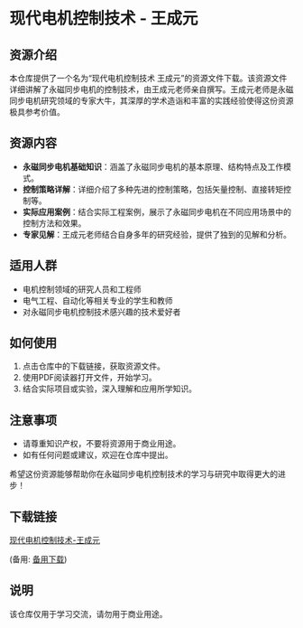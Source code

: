 # 现代电机控制技术 - 王成元

## 资源介绍

本仓库提供了一个名为“现代电机控制技术 王成元”的资源文件下载。该资源文件详细讲解了永磁同步电机的控制技术，由王成元老师亲自撰写。王成元老师是永磁同步电机研究领域的专家大牛，其深厚的学术造诣和丰富的实践经验使得这份资源极具参考价值。

## 资源内容

- **永磁同步电机基础知识**：涵盖了永磁同步电机的基本原理、结构特点及工作模式。
- **控制策略详解**：详细介绍了多种先进的控制策略，包括矢量控制、直接转矩控制等。
- **实际应用案例**：结合实际工程案例，展示了永磁同步电机在不同应用场景中的控制方法和效果。
- **专家见解**：王成元老师结合自身多年的研究经验，提供了独到的见解和分析。

## 适用人群

- 电机控制领域的研究人员和工程师
- 电气工程、自动化等相关专业的学生和教师
- 对永磁同步电机控制技术感兴趣的技术爱好者

## 如何使用

1. 点击仓库中的下载链接，获取资源文件。
2. 使用PDF阅读器打开文件，开始学习。
3. 结合实际项目或实验，深入理解和应用所学知识。

## 注意事项

- 请尊重知识产权，不要将资源用于商业用途。
- 如有任何问题或建议，欢迎在仓库中提出。

希望这份资源能够帮助你在永磁同步电机控制技术的学习与研究中取得更大的进步！

## 下载链接
[现代电机控制技术-王成元](https://pan.quark.cn/s/b7b7140a698d) 

(备用: [备用下载](https://pan.baidu.com/s/1urmEn1r3WDWiz8PT-MhYYQ?pwd=1234))

## 说明

该仓库仅用于学习交流，请勿用于商业用途。
